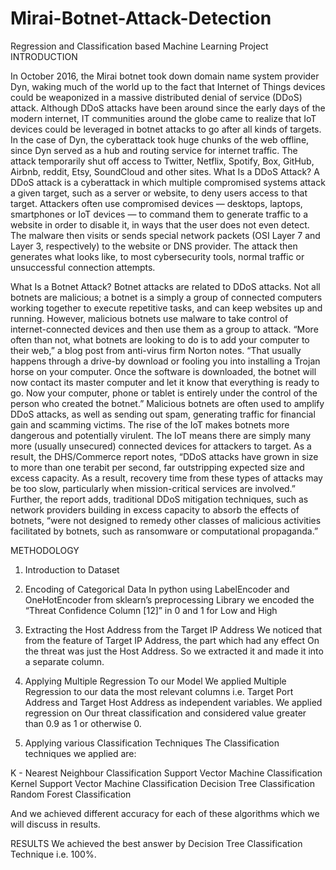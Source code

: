 # Mirai-Botnet-Attack-Detection
Regression and Classification based Machine Learning Project
INTRODUCTION

In October 2016, the Mirai botnet took down domain name system provider Dyn, waking much of the world up to the fact that Internet of Things devices could be weaponized in a massive distributed denial of service (DDoS) attack. Although DDoS attacks have been around since the early days of the modern internet, IT communities around the globe came to realize that IoT devices could be leveraged in botnet attacks to go after all kinds of targets.
In the case of Dyn, the cyberattack took huge chunks of the web offline, since Dyn served as a hub and routing service for internet traffic. The attack temporarily shut off access to Twitter, Netflix, Spotify, Box, GitHub, Airbnb, reddit, Etsy, SoundCloud and other sites.
What Is a DDoS Attack?
A DDoS attack is a cyberattack in which multiple compromised systems attack a given target, such as a server or website, to deny users access to that target. 
Attackers often use compromised devices — desktops, laptops, smartphones or IoT devices — to command them to generate traffic to a website in order to disable it, in ways that the user does not even detect.
The malware then visits or sends special network packets (OSI Layer 7 and Layer 3, respectively) to the website or DNS provider. The attack then generates what looks like, to most cybersecurity tools, normal traffic or unsuccessful connection attempts.

What Is a Botnet Attack?
Botnet attacks are related to DDoS attacks. Not all botnets are malicious; a botnet is a simply a group of connected computers working together to execute repetitive tasks, and can keep websites up and running. However, malicious botnets use malware to take control of internet-connected devices and then use them as a group to attack.
“More often than not, what botnets are looking to do is to add your computer to their web,” a blog post from anti-virus firm Norton notes. “That usually happens through a drive-by download or fooling you into installing a Trojan horse on your computer. Once the software is downloaded, the botnet will now contact its master computer and let it know that everything is ready to go. Now your computer, phone or tablet is entirely under the control of the person who created the botnet.”
Malicious botnets are often used to amplify DDoS attacks, as well as sending out spam, generating traffic for financial gain and scamming victims.
The rise of the IoT makes botnets more dangerous and potentially virulent. The IoT means there are simply many more (usually unsecured) connected devices for attackers to target. As a result, the DHS/Commerce report notes, “DDoS attacks have grown in size to more than one terabit per second, far outstripping expected size and excess capacity. As a result, recovery time from these types of attacks may be too slow, particularly when mission-critical services are involved.”
Further, the report adds, traditional DDoS mitigation techniques, such as network providers building in excess capacity to absorb the effects of botnets, “were not designed to remedy other classes of malicious activities facilitated by botnets, such as ransomware or computational propaganda.”

METHODOLOGY
1. Introduction to Dataset

2.    Encoding of Categorical Data
In python using LabelEncoder and OneHotEncoder from sklearn’s preprocessing 
Library we encoded the “Threat Confidence Column [12]” in 0 and 1 for Low and High 


3.    Extracting the Host Address from the Target IP Address
We noticed that from the feature of Target IP Address, the part which had any effect 
On the threat was just the Host Address. So we extracted it and made it into a 
separate column.


4.    Applying Multiple Regression To our Model
We applied Multiple Regression to our data the most relevant columns i.e. Target Port 
Address and Target Host Address as independent variables. We applied regression on 
Our threat classification and considered value greater than 0.9 as 1 or otherwise 0.


5.    Applying various Classification Techniques
The Classification techniques we applied are:

K - Nearest Neighbour Classification
Support Vector Machine Classification
Kernel Support Vector Machine Classification
Decision Tree Classification
Random Forest Classification

And we achieved different accuracy for each of these algorithms which we will discuss in results.

RESULTS
We achieved the best answer by Decision Tree Classification Technique i.e. 100%.



